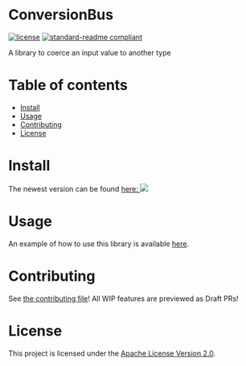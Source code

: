 # ConversionBus

[![license](https://img.shields.io/github/license/NatroxMC/ConversionBus?style=for-the-badge&color=b2204c)](../LICENSE)
[![standard-readme compliant](https://img.shields.io/badge/readme%20style-standard-brightgreen.svg?style=for-the-badge)](https://github.com/RichardLitt/standard-readme)

A library to coerce an input value to another type

# Table of contents
- [Install](#install)
- [Usage](#usage)
- [Contributing](#contributing)
- [License](#license)

# Install
The newest version can be found [here: ![](https://jitpack.io/v/ConversionBus/ConversionBus.svg)](https://jitpack.io/#NatroxMC/ConversionBus)

# Usage
An example of how to use this library is available [here](/demo).

# Contributing
See [the contributing file](CONTRIBUTING.md)!
All WIP features are previewed as Draft PRs!

# License
This project is licensed under the [Apache License Version 2.0](../LICENSE).
